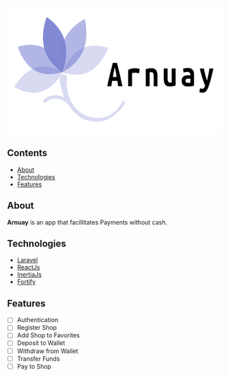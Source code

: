 <div align="center">
    <img src="./public/logo.png" height="300">
</div>

## Contents
* [About](#About)
* [Technologies](#Technologies)
* [Features](#Features)


## About
__Arnuay__ is an app that facillitates Payments without cash.

## Technologies
* [Laravel](https://laravel.com)
* [ReactJs](https://reactjs.org)
* [InertiaJs](https://inertiajs.com)
* [Fortify](https://laravel.com/docs/8.x/fortify)

## Features
* [ ] Authentication
* [ ] Register Shop
* [ ] Add Shop to Favorites
* [ ] Deposit to Wallet
* [ ] Withdraw from Wallet
* [ ] Transfer Funds
* [ ] Pay to Shop
